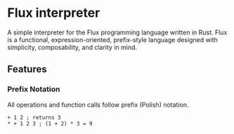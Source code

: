 # Flux interpreter

A simple interpreter for the Flux programming language written in Rust. Flux is a functional, expression-oriented, prefix-style language designed with simplicity, composability, and clarity in mind.

## Features

### Prefix Notation
All operations and function calls follow prefix (Polish) notation.
```flux
+ 1 2 ; returns 3
* + 1 2 3 ; (1 + 2) * 3 = 9
```